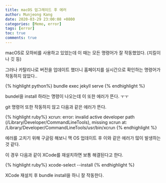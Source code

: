 ```yaml
---
title: macOS 업그레이드 후 에러
author: Munjeong Kang
date: 2020-03-29 23:00:08 +0800
categories: [Memo, error]
tags: [error]
toc: true
comments: true
---
```


macOS로 모하비를 사용하고 있었는데 이 때는 모든 명령어가 잘 작동했었다. (지킬이나 깃 등)

그러나 카탈리나로 버전을 업데이트 했더니 홈페이지를 실시간으로 확인하는 명령어가 작동하지 않았다.. 

{% highlight python%}
bundle exec jekyll serve
{% endhighlight %}

bundel을 install 하라는 명령이 나오는데 이 또한 에러가 뜬다. ㅜㅜ

git 명령어 또한 작동하지 않고 다음과 같은 에러가 뜬다. 

{% highlight ruby%}
xcrun: error: invalid active developer path (/Library/Developer/CommandLineTools), missing xcrun at: /Library/Developer/CommandLineTools/usr/bin/xcrun
{% endhighlight %}

에러를 고치기 위해 구글링 해보니 맥 OS 업데이트 후 이와 같은 에러가 많이 발생하는 것 같다. 

이 경우 다음과 같이 XCode를 재설치하면 보통 해결된다고 한다. 

{% highlight ruby%}
xcode-select --install
{% endhighlight %}

XCode 재설치 후 bundle install을 하니 잘 작동한다. 
